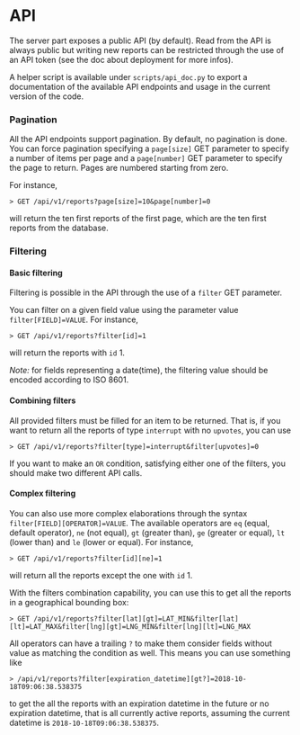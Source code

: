 API
===

The server part exposes a public API (by default). Read from the API is always
public but writing new reports can be restricted through the use of an
API token (see the doc about deployment for more infos).

A helper script is available under `scripts/api_doc.py` to export a
documentation of the available API endpoints and usage in the current version
of the code.


### Pagination

All the API endpoints support pagination. By default, no pagination is done.
You can force pagination specifying a `page[size]` GET parameter to specify a
number of items per page and a `page[number]` GET parameter to specify the
page to return. Pages are numbered starting from zero.

For instance,

```
> GET /api/v1/reports?page[size]=10&page[number]=0
```

will return the ten first reports of the first page, which are the ten first
reports from the database.


### Filtering

#### Basic filtering

Filtering is possible in the API through the use of a `filter` GET parameter.

You can filter on a given field value using the parameter value
`filter[FIELD]=VALUE`. For instance,

```
> GET /api/v1/reports?filter[id]=1
```

will return the reports with `id` 1.

_Note:_ for fields representing a date(time), the filtering value should be
encoded according to ISO 8601.


#### Combining filters

All provided filters must be filled for an item to be returned. That is, if
you want to return all the reports of type `interrupt` with no `upvotes`, you
can use

```
> GET /api/v1/reports?filter[type]=interrupt&filter[upvotes]=0
```

If you want to make an `OR` condition, satisfying either one of the filters,
you should make two different API calls.


#### Complex filtering

You can also use more complex elaborations through the syntax
`filter[FIELD][OPERATOR]=VALUE`. The available operators are `eq` (equal,
default operator), `ne` (not equal), `gt` (greater than), `ge` (greater or
equal), `lt` (lower than) and `le` (lower or equal). For instance,

```
> GET /api/v1/reports?filter[id][ne]=1
```

will return all the reports except the one with `id` 1.

With the filters combination capability, you can use this to get all the
reports in a geographical bounding box:

```
> GET /api/v1/reports?filter[lat][gt]=LAT_MIN&filter[lat][lt]=LAT_MAX&filter[lng][gt]=LNG_MIN&filter[lng][lt]=LNG_MAX
```

All operators can have a trailing `?` to make them consider fields without
value as matching the condition as well. This means you can use something like

```
> /api/v1/reports?filter[expiration_datetime][gt?]=2018-10-18T09:06:38.538375
```

to get the all the reports with an expiration datetime in the future or no
expiration datetime, that is all currently active reports, assuming the
current datetime is `2018-10-18T09:06:38.538375`.
